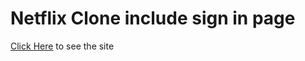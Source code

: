 # Netflix Clone include sign in page
 [Click Here](https://yasincoker64.github.io/netflix_clone/) to see the site
